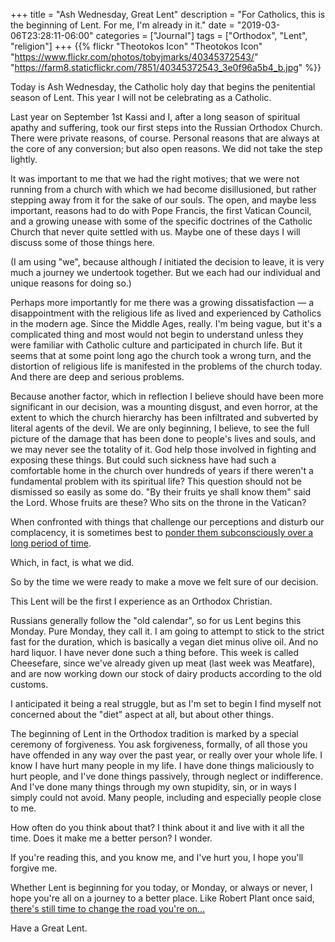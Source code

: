 +++
title = "Ash Wednesday, Great Lent"
description = "For Catholics, this is the beginning of Lent. For me, I'm already in it."
date = "2019-03-06T23:28:11-06:00"
categories = ["Journal"]
tags = ["Orthodox", "Lent", "religion"]
+++
{{% flickr "Theotokos Icon"
           "Theotokos Icon"
           "https://www.flickr.com/photos/tobyjmarks/40345372543/"
           "https://farm8.staticflickr.com/7851/40345372543_3e0f96a5b4_b.jpg" %}}

Today is Ash Wednesday, the Catholic holy day that begins the penitential season of Lent. This year I will not be celebrating as a Catholic.

Last year on September 1st Kassi and I, after a long season of spiritual apathy and suffering, took our first steps into the Russian Orthodox Church. There were private reasons, of course. Personal reasons that are always at the core of any conversion; but also open reasons. We did not take the step lightly. 
<!--more-->
It was important to me that we had the right motives; that we were not running from a church with which we had become disillusioned, but rather stepping away from it for the sake of our souls. The open, and maybe less important, reasons had to do with Pope Francis, the first Vatican Council, and a growing unease with some of the specific doctrines of the Catholic Church that never quite settled with us. Maybe one of these days I will discuss some of those things here. 

(I am using "we", because although *I* initiated the decision to leave, it is very much a journey we undertook together. But we each had our individual and unique reasons for doing so.)

Perhaps more importantly for me there was a growing dissatisfaction — a disappointment  with the religious life as lived and experienced by Catholics in the modern age. Since the Middle Ages, really. I'm being vague, but it's a complicated thing and most would not begin to understand unless they were familiar with Catholic culture and participated in church life. But it seems that at some point long ago the church took a wrong turn, and the distortion of religious life is manifested in the problems of the church today. And there are deep and serious problems.

Because another factor, which in reflection I believe should have been more significant in our decision, was a mounting disgust, and even horror, at the extent to which the church hierarchy has been infiltrated and subverted by literal agents of the devil. We are only beginning, I believe, to see the full picture of the damage that has been done to people's lives and souls, and we may never see the totality of it. God help those involved in fighting and exposing these things. But could such sickness have had such a comfortable home in the church over hundreds of years if there weren't a fundamental problem with its spiritual life? This question should not be dismissed so easily as some do. "By their fruits ye shall know them" said the Lord. Whose fruits are these? Who sits on the throne in the Vatican?

When confronted with things that challenge our perceptions and disturb our complacency, it is sometimes best to [ponder them subconsciously over a long period of time](https://www.amazon.com/Hare-Brain-Tortoise-Mind-Intelligence/dp/0060955414/ref=sr_1_1?keywords=tortoise+mind&qid=1551972178&s=gateway&sr=8-1). 

Which, in fact, is what we did.  

So by the time we were ready to make a move we felt sure of our decision. 

This Lent will be the first I experience as an Orthodox Christian. 

Russians generally follow the "old calendar", so for us Lent begins this Monday. Pure Monday, they call it. I am going to attempt to stick to the strict fast for the duration, which is basically a vegan diet minus olive oil. And no hard liquor. I have never done such a thing before. This week is called Cheesefare, since we've already given up meat (last week was Meatfare), and are now working down our stock of dairy products according to the old customs. 

I anticipated it being a real struggle, but as I'm set to begin I find myself not concerned about the "diet" aspect at all, but about other things.

The beginning of Lent in the Orthodox tradition is marked by a special ceremony of forgiveness. You ask forgiveness, formally, of all those you have offended in any way over the past year, or really over your whole life. I know I have hurt many people in my life. I have done things maliciously to hurt people, and I've done things passively, through neglect or indifference. And I've done many things through my own stupidity, sin, or in ways I simply could not avoid. Many people, including and especially people close to me. 

How often do you think about that? I think about it and live with it all the time. Does it make me a better person? I wonder.

If you're reading this, and you know me, and I've hurt you, I hope you'll forgive me. 

Whether Lent is beginning for you today, or Monday, or always or never, I hope you're all on a journey to a better place. Like Robert Plant once said, [there's still time to change the road you're on…](https://www.youtube.com/watch?v=D9ioyEvdggk)

Have a Great Lent.